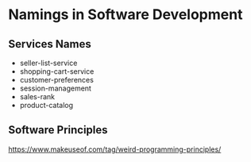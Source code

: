# Namings in Software Development

## Services Names

- seller-list-service
- shopping-cart-service
- customer-preferences
- session-management
- sales-rank
- product-catalog


## Software Principles

https://www.makeuseof.com/tag/weird-programming-principles/

